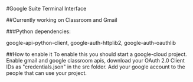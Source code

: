 #Google Suite Terminal Interface 

##Currently working on Classroom and Gmail

###Python dependencies:

google-api-python-client, google-auth-httplib2, google-auth-oauthlib

##How to enable it
To enable this you should start a google-cloud project. Enable gmail and google classroom apis, download your OAuth 2.0 Client IDs as "credentials.json" in the src folder. Add your google account to the people that can use your project. 

